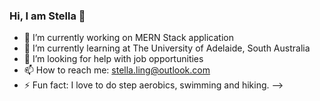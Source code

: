 ### Hi, I am Stella 👋


- 🔭 I’m currently working on MERN Stack application
- 🌱 I’m currently learning at The University of Adelaide, South Australia
- 🤔 I’m looking for help with job opportunities
- 📫 How to reach me: stella.ling@outlook.com
- ⚡ Fun fact: I love to do step aerobics, swimming and hiking.
-->
